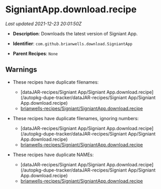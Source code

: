 # SigniantApp.download.recipe

_Last updated 2021-12-23 20:01:50Z_

- **Description**: Downloads the latest version of Signiant App.

- **Identifier**: `com.github.brianwells.download.SigniantApp`

- **Parent Recipes**: `None`


## Warnings

- These recipes have duplicate filenames:
    - [dataJAR-recipes/Signiant App/Signiant App.download.recipe](/autopkg-dupe-tracker/dataJAR-recipes/Signiant App/Signiant App.download.recipe)
    - [brianwells-recipes/Signiant/SigniantApp.download.recipe](/autopkg-dupe-tracker/brianwells-recipes/Signiant/SigniantApp.download.recipe)

- These recipes have duplicate filenames, ignoring numbers:
    - [dataJAR-recipes/Signiant App/Signiant App.download.recipe](/autopkg-dupe-tracker/dataJAR-recipes/Signiant App/Signiant App.download.recipe)
    - [brianwells-recipes/Signiant/SigniantApp.download.recipe](/autopkg-dupe-tracker/brianwells-recipes/Signiant/SigniantApp.download.recipe)

- These recipes have duplicate NAMEs:
    - [dataJAR-recipes/Signiant App/Signiant App.download.recipe](/autopkg-dupe-tracker/dataJAR-recipes/Signiant App/Signiant App.download.recipe)
    - [brianwells-recipes/Signiant/SigniantApp.download.recipe](/autopkg-dupe-tracker/brianwells-recipes/Signiant/SigniantApp.download.recipe)